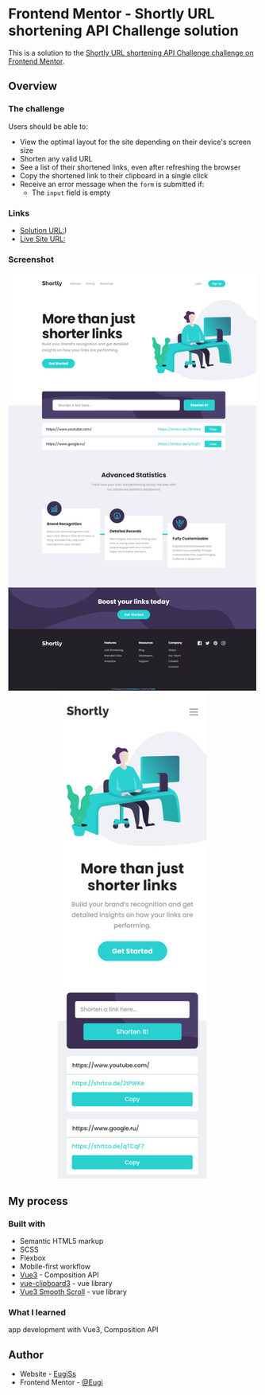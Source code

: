 # Frontend Mentor - Shortly URL shortening API Challenge solution

This is a solution to the [Shortly URL shortening API Challenge challenge on Frontend Mentor](https://www.frontendmentor.io/challenges/url-shortening-api-landing-page-2ce3ob-G).

## Overview

### The challenge

Users should be able to:

- View the optimal layout for the site depending on their device's screen size
- Shorten any valid URL
- See a list of their shortened links, even after refreshing the browser
- Copy the shortened link to their clipboard in a single click
- Receive an error message when the `form` is submitted if:
  - The `input` field is empty

### Links

- [Solution URL:]([https://github.com/EugiSs/shortening-url-api/tree/main))
- [Live Site URL:](https://eugiss.github.io/shortening-url-api/)

### Screenshot

<div align="center">
  <img src="screenshots/desktop.jpg" alt="preview" width="500"/>&nbsp;<img src="screenshots/mobile.jpg" alt="preview" width="300"/>&nbsp;
</div>

## My process

### Built with

- Semantic HTML5 markup
- SCSS
- Flexbox
- Mobile-first workflow
- [Vue3](https://v3.ru.vuejs.org/) - Composition API
- [vue-clipboard3](https://github.com/JamieCurnow/vue-clipboard3) - vue library
- [Vue3 Smooth Scroll](https://github.com/laineus/vue3-smooth-scroll) - vue library

### What I learned

app development with Vue3, Composition API

## Author

- Website - [EugiSs](https://github.com/EugiSs)
- Frontend Mentor - [@Eugi](https://www.frontendmentor.io/profile/EugiSs)
